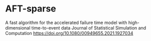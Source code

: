 # AFT-sparse
A fast algorithm for the accelerated failure time model with high-dimensional time-to-event data
Journal of Statistical Simulation and Computation
https://doi.org/10.1080/00949655.2021.1927034
